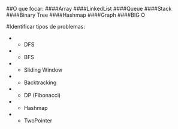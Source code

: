 ##O que focar:
    ####Array
    ####LinkedList
    ####Queue
    ####Stack
    ####Binary Tree
    ####Hashmap
    ####Graph
    ####BIG O

#Identificar tipos de problemas:
* - DFS
* - BFS
* - Sliding Window
* - Backtracking
* - DP (Fibonacci)
* - Hashmap
* - TwoPointer